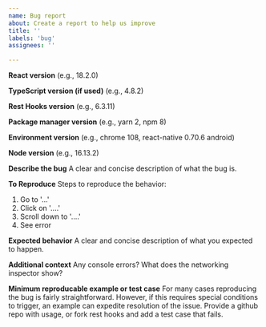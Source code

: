 ```yaml
---
name: Bug report
about: Create a report to help us improve
title: ''
labels: 'bug'
assignees: ''

---
```


**React version** (e.g., 18.2.0)

**TypeScript version (if used)** (e.g., 4.8.2)

**Rest Hooks version** (e.g., 6.3.11)

**Package manager version** (e.g., yarn 2, npm 8)

**Environment version** (e.g., chrome 108, react-native 0.70.6 android)

**Node version** (e.g., 16.13.2)

**Describe the bug**
A clear and concise description of what the bug is.

**To Reproduce**
Steps to reproduce the behavior:
1. Go to '...'
2. Click on '....'
3. Scroll down to '....'
4. See error

**Expected behavior**
A clear and concise description of what you expected to happen.

**Additional context**
Any console errors? What does the networking inspector show?

**Minimum reproducable example or test case**
For many cases reproducing the bug is fairly straightforward. However, if
this requires special conditions to trigger, an example can expedite resolution of the issue.
Provide a github repo with usage, or fork rest hooks and add a test case that fails.
